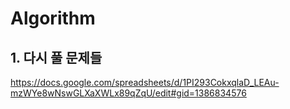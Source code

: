 # Algorithm

## 1. 다시 풀 문제들

https://docs.google.com/spreadsheets/d/1PI293CokxqlaD_LEAu-mzWYe8wNswGLXaXWLx89qZqU/edit#gid=1386834576
